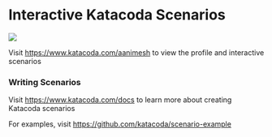 # Interactive Katacoda Scenarios

[![](http://shields.katacoda.com/katacoda/aanimesh/count.svg)](https://www.katacoda.com/aanimesh "Get your profile on Katacoda.com")

Visit https://www.katacoda.com/aanimesh to view the profile and interactive scenarios

### Writing Scenarios
Visit https://www.katacoda.com/docs to learn more about creating Katacoda scenarios

For examples, visit https://github.com/katacoda/scenario-example
